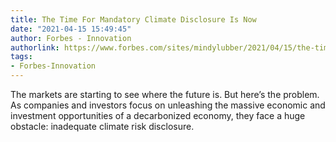 ```yaml
---
title: The Time For Mandatory Climate Disclosure Is Now
date: "2021-04-15 15:49:45"
author: Forbes - Innovation
authorlink: https://www.forbes.com/sites/mindylubber/2021/04/15/the-time-for-mandatory-climate-disclosure-is-now/
tags:
- Forbes-Innovation
---
```

The markets are starting to see where the future is. But here’s the problem. As companies and investors focus on unleashing the massive economic and investment opportunities of a decarbonized economy, they face a huge obstacle: inadequate climate risk disclosure.